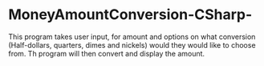 # MoneyAmountConversion-CSharp-
This program takes user input, for amount and options on what conversion (Half-dollars, quarters, dimes and nickels) would they would like to choose from. Th program will then convert and display the amount.
